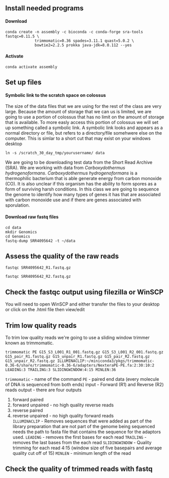 ## Install needed programs
#### Download
```{BASH}
conda create -n assembly -c bioconda -c conda-forge sra-tools fastqc=0.11.5 \
             trimmomatic=0.36 spades=3.11.1 quast=5.0.2 \
             bowtie2=2.2.5 prokka java-jdk=8.0.112 --yes
```

#### Activate
```{BASH}
conda activate assembly
```

## Set up files

#### Symbolic link to the scratch space on colossus
The size of the data files that we are using for the rest of the class are very large.  Because the amount of storage that we can us is limited, we are going to use a portion of colossus that has no limit on the amount of storage that is available. 
To more easly access this portion of colossus we will set up something called a symbolic link.  A symbolic link looks and appears as a normal directory or file, but refers to a directory/file somehwere else on the computer.  This is simlar to a short cut that may exist on your windows desktop
```{BASH}
ln -s /scratch_30_day_tmp/yourusername/ data
```

We are going to be downloading test data from the Short Read Archive (SRA). We are working with data from *Carboxydothermus hydrogenoformans*. *Carboxydothermus hydrogenoformans* is a thermophilic bacterium that is able generate energy from carbon monoxide (CO). It is also unclear if this organism has the ability to form spores as a form of surviving harsh conditions.  In this class we are going to sequence the genome to identify how many types of genes it has that are associated with carbon monoxide use and if there are genes associated with sporulation.

#### Download raw fastq files
```{BASH}
cd data
mkdir Genomics
cd Genomics
fastq-dump SRR4095642 -t ~/data
```

## Assess the quality of the raw reads

```{BASH}
fastqc SRR4095642_R1.fastq.gz
```

```{BASH}
fastqc SRR4095642_R2.fastq.gz
```

## Check the fastqc output using filezilla or WinSCP
You will need to open WinSCP and either transfer the files to your desktop or click on the .html file then view/edit

## Trim low quality reads
To trim low quality reads we're going to use a sliding window trimmer known as trimmomatic.

```{BASH}
trimmomatic PE G15_S3_L001_R1_001.fastq.gz G15_S3_L001_R2_001.fastq.gz G15_pair_R1.fastq.gz G15_unpair_R1.fastq.gz G15_pair_R2.fastq.gz G15_unpair_R2.fastq.gz ILLUMINACLIP:~/miniconda3/pkgs/trimmomatic-0.36-6/share/trimmomatic-0.36-6/adapters/NexteraPE-PE.fa:2:30:10:2 LEADING:3 TRAILING:3 SLIDINGWINDOW:4:15 MINLEN:36
```
`trimmomatic` - name of the command
`PE` - paired end data (every molecule of DNA is sequenced from both ends)
input - Forward (R1) and Reverse (R2) reads
output - there are four outputs
  1. forward paired
  1. forward unpaired - no high quality reverse reads  
  1. reverse paired   
  1. reverse unpaired - no high quality forward reads  
`ILLUMINACLIP` - Removes sequences that were added as part of the library preparation that are not part of the genome being sequenced needs the path to fasta file that contains the sequence for the adaptors used.
`LEADING` - removes the first bases for each read
`TRAILING` - removes the last bases from the each read
`SLIDINGWINDOW` - Quality trimming for each read 4:15 (window size of five basepairs and average quality cut off of 15)
`MINLEN` - minimum length of the read

## Check the quality of trimmed reads with fastq

